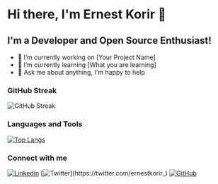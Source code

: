 # Hi there, I'm Ernest Korir 👋

## I'm a Developer and Open Source Enthusiast!

- 🔭 I’m currently working on [Your Project Name]
- 🌱 I’m currently learning [What you are learning]
- 💬 Ask me about anything, I'm happy to help

### GitHub Streak

![GitHub Streak](https://github-readme-streak-stats.herokuapp.com/?user=ernestkorir&theme=dark)

### Languages and Tools

[![Top Langs](https://github-readme-stats.vercel.app/api/top-langs/?username=ernestkorir&layout=compact&theme=dark)](https://github.com/ernestkorir)

### Connect with me

[![Linkedin](https://img.shields.io/badge/-ernestkorir-blue?style=flat-square&logo=Linkedin&logoColor=white&link=https://www.linkedin.com/in/ernestkorir/)](https://www.linkedin.com/in/ernestkorir/)
[![Twitter](https://img.shields.io/badge/-ernestkorir-blue?style=flat-square&logo=Twitter&logoColor=white&link=https://twitter.com/ernestkorir_)](https://twitter.com/ernestkorir_)
[![GitHub](https://img.shields.io/badge/-ernestkorir-black?style=flat-square&logo=GitHub&logoColor=white&link=https://github.com/ernestkorir)](https://github.com/ernestkorir)

